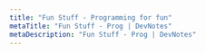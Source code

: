 ```yaml
---
title: "Fun Stuff - Programming for fun"
metaTitle: "Fun Stuff - Prog | DevNotes"
metaDescription: "Fun Stuff - Prog | DevNotes"
---
```


